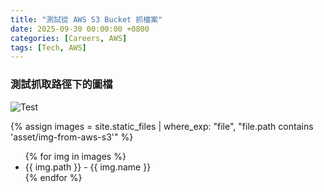 ```yaml
---
title: "測試從 AWS S3 Bucket 抓檔案"
date: 2025-09-30 00:00:00 +0800
categories: [Careers, AWS]
tags: [Tech, AWS]
---
```


### 測試抓取路徑下的圖檔

![Test](/asset/img-from-aws-s3/hikikomori.png)

{% assign images = site.static_files | where_exp: "file", "file.path contains 'asset/img-from-aws-s3'" %}

<ul>
{% for img in images %}
  <li>{{ img.path }} - {{ img.name }}</li>
{% endfor %}
</ul>

<!-- {% for img in images %} -->
  <!-- <img src="{{ '/' | append: img.path }}" alt="{{ img.name }}"> -->
<!-- {% endfor %} -->
